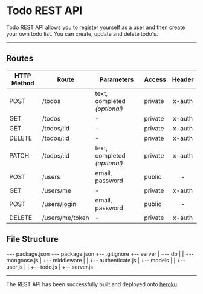 # Todo REST API

Todo REST API allows you to register yourself as a user and then create your own todo list. You can create, update and delete todo's.

------

## Routes

| HTTP Method | Route           | Parameters                   | Access  | Header |
| ----------- | --------------- | ---------------------------- | ------- | :----: |
| POST        | /todos          | text, completed *(optional)* | private | x-auth |
| GET         | /todos          | -                            | private | x-auth |
| GET         | /todos/:id      | -                            | private | x-auth |
| DELETE      | /todos/:id      | -                            | private | x-auth |
| PATCH       | /todos/:id      | text, completed *(optional)* | private | x-auth |
| POST        | /users          | email, password              | public  |   -    |
| GET         | /users/me       | -                            | private | x-auth |
| POST        | /users/login    | email, password              | public  |   -    |
| DELETE      | /users/me/token | -                            | private | x-auth |

## File Structure

+-- package.json
+-- package.json
+-- .gitignore
+-- server
|   +-- db
|   |	+-- mongoose.js
|   +-- middleware
|   |	+-- authenticate.js
|   +-- models
|   |	+-- user.js
|   |	+-- todo.js
|   +-- server.js

-------

The REST API has been successfully built and deployed onto [heroku](https://apple-cake-23541.herokuapp.com).